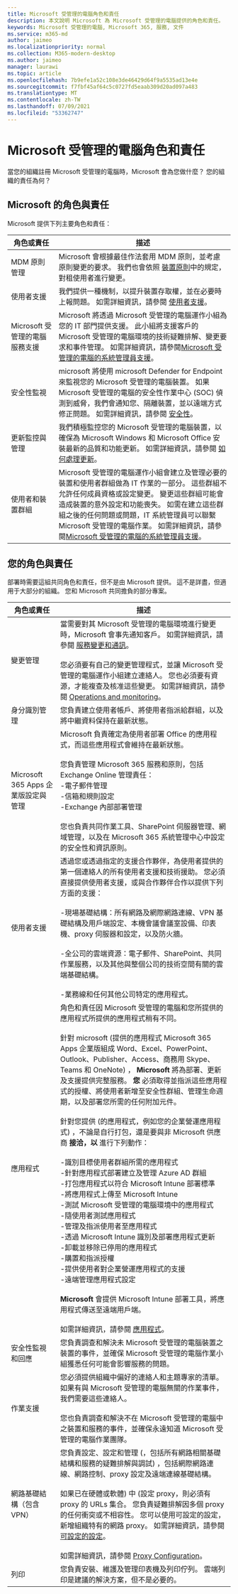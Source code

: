 ```yaml
---
title: Microsoft 受管理的電腦角色和責任
description: 本文說明 Microsoft 為 Microsoft 受管理的電腦提供的角色和責任。
keywords: Microsoft 受管理的電腦, Microsoft 365, 服務, 文件
ms.service: m365-md
author: jaimeo
ms.localizationpriority: normal
ms.collection: M365-modern-desktop
ms.author: jaimeo
manager: laurawi
ms.topic: article
ms.openlocfilehash: 7b9efe1a52c108e3de46429d64f9a5535ad13e4e
ms.sourcegitcommit: f7fbf45af64c5c0727fd5eaab309d20ad097a483
ms.translationtype: MT
ms.contentlocale: zh-TW
ms.lasthandoff: 07/09/2021
ms.locfileid: "53362747"
---
```

# <a name="microsoft-managed-desktop-roles-and-responsibilities"></a>Microsoft 受管理的電腦角色和責任


<!--This topic is the target for a "Learn more" link in the Admin Portal (aka.ms/admin-access); do not delete.-->
<!-- from Roles and responsibilities -->

當您的組織註冊 Microsoft 受管理的電腦時，Microsoft 會為您做什麼？ 您的組織的責任為何？

## <a name="microsofts-roles-and-responsibilities"></a>Microsoft 的角色與責任

Microsoft 提供下列主要角色和責任：

角色或責任 | 描述
--- | ---
MDM 原則管理 | Microsoft 會根據最佳作法套用 MDM 原則，並考慮原則變更的要求。 我們也會依照 [裝置原則](../service-description/device-policies.md)中的規定，對租使用者進行變更。
使用者支援 | 我們提供一種機制，以提升裝置存取權，並在必要時上報問題。 如需詳細資訊，請參閱 [使用者支援](../service-description/user-support.md)。
Microsoft 受管理的電腦服務支援 | Microsoft 將透過 Microsoft 受管理的電腦運作小組為您的 IT 部門提供支援。 此小組將支援客戶的 Microsoft 受管理的電腦環境的技術疑難排解、變更要求和事件管理。 如需詳細資訊，請參閱[Microsoft 受管理的電腦的系統管理員支援](../working-with-managed-desktop/admin-support.md)。
安全性監視 | microsoft 將使用 microsoft Defender for Endpoint 來監視您的 Microsoft 受管理的電腦裝置。 如果 Microsoft 受管理的電腦的安全性作業中心 (SOC) 偵測到威脅，我們會通知您、隔離裝置，並以遠端方式修正問題。 如需詳細資訊，請參閱 [安全性](../service-description/security.md)。
更新監控與管理 | 我們積極監控您的 Microsoft 受管理的電腦裝置，以確保為 Microsoft Windows 和 Microsoft Office 安裝最新的品質和功能更新。 如需詳細資訊，請參閱 [如何處理更新](../service-description/updates.md)。
使用者和裝置群組 | Microsoft 受管理的電腦運作小組會建立及管理必要的裝置和使用者群組做為 IT 作業的一部分。 這些群組不允許任何成員資格或設定變更。 變更這些群組可能會造成裝置的意外設定和功能喪失。 如需在建立這些群組之後的任何問題或問題，IT 系統管理員可以聯繫 Microsoft 受管理的電腦作業。 如需詳細資訊，請參閱[Microsoft 受管理的電腦的系統管理員支援](../working-with-managed-desktop/admin-support.md)。

## <a name="your-roles-and-responsibilities"></a>您的角色與責任

部署時需要這組共同角色和責任，但不是由 Microsoft 提供。 這不是詳盡，但適用于大部分的組織。 您和 Microsoft 共同擔負的部分專案。 

角色或責任 | 描述
--- | ---
變更管理 | 當需要對其 Microsoft 受管理的電腦環境進行變更時，Microsoft 會事先通知客戶。 如需詳細資訊，請參閱 [服務變更和通訊](../service-description/servicechanges.md)。<br><br>您必須要有自己的變更管理程式，並讓 Microsoft 受管理的電腦運作小組建立連絡人。 您也必須要有資源，才能複查及核准這些變更。 如需詳細資訊，請參閱 [Operations and monitoring](../service-description/operations-and-monitoring.md)。  
身分識別管理 | 您負責建立使用者帳戶、將使用者指派給群組，以及將中繼資料保持在最新狀態。 
Microsoft 365 Apps 企業版設定與管理 | Microsoft 負責確定為使用者部署 Office 的應用程式，而這些應用程式會維持在最新狀態。 <br><br> 您負責管理 Microsoft 365 服務和原則，包括 Exchange Online 管理責任：<br>-電子郵件管理<br>-信箱和規則設定<br>-Exchange 內部部署管理<br><br>您也負責共同作業工具、SharePoint 伺服器管理、網域管理，以及在 Microsoft 365 系統管理中心中設定的安全性和資訊原則。 
使用者支援 | 透過您或透過指定的支援合作夥伴，為使用者提供的第一個連絡人的所有使用者支援和技術援助。 您必須直接提供使用者支援，或與合作夥伴合作以提供下列方面的支援： <br><br>-現場基礎結構：所有網路及網際網路連線、VPN 基礎結構及用戶端設定、本機會議會議室設備、印表機、proxy 伺服器和設定，以及防火牆。<br><br>-全公司的雲端資源：電子郵件、SharePoint、共同作業服務，以及其他與整個公司的技術空間有關的雲端基礎結構。<br><br>-業務線和任何其他公司特定的應用程式。
應用程式 | 角色和責任因 Microsoft 受管理的電腦和您所提供的應用程式所提供的應用程式稍有不同。 <br><br>針對 microsoft (提供的應用程式 Microsoft 365 Apps 企業版組成 Word、Excel、PowerPoint、Outlook、Publisher、Access、商務用 Skype、Teams 和 OneNote) ， **Microsoft** 將為部署、更新及支援提供完整服務。 **您** 必須取得並指派這些應用程式的授權、將使用者新增至安全性群組、管理生命週期，以及部署您所需的任何附加元件。<br><br>針對您提供 (的應用程式，例如您的企業營運應用程式) ，不論是自行打包，還是要與非 Microsoft 供應商 **接洽，以** 進行下列動作： <br><br>-識別目標使用者群組所需的應用程式<br>-針對應用程式部署建立及管理 Azure AD 群組<br>-打包應用程式以符合 Microsoft Intune 部署標準<br>-將應用程式上傳至 Microsoft Intune<br>-測試 Microsoft 受管理的電腦環境中的應用程式<br>-隨使用者測試應用程式<br>-管理及指派使用者至應用程式<br>-透過 Microsoft Intune 識別及部署應用程式更新<br>-卸載並移除已停用的應用程式<br>-購置和指派授權<br>-提供使用者對企業營運應用程式的支援<br>-遠端管理應用程式設定<br><br>**Microsoft** 會提供 Microsoft Intune 部署工具，將應用程式傳送至遠端用戶端。<br><br>如需詳細資訊，請參閱 [應用程式](../get-ready/apps.md)。
安全性監視和回應 | 您負責調查和解決未 Microsoft 受管理的電腦裝置之裝置的事件，並確保 Microsoft 受管理的電腦作業小組獲悉任何可能會影響服務的問題。
作業支援 | 您必須提供組織中偏好的連絡人和主題專家的清單。 如果有與 Microsoft 受管理的電腦無關的作業事件，我們需要這些連絡人。 <br><br>您也負責調查和解決不在 Microsoft 受管理的電腦中之裝置和服務的事件，並確保永遠知道 Microsoft 受管理的電腦作業團隊。
網路基礎結構（包含 VPN） | 您負責設定、設定和管理 (，包括所有網路相關基礎結構和服務的疑難排解與調試) ，包括網際網路連線、網路控制、proxy 設定及遠端連線基礎結構。<br><br>如果已在硬體或軟體) 中 (設定 proxy，則必須有 proxy 的 URLs 集合。 您負責疑難排解因多個 proxy 的任何衝突或不相容性。 您可以使用可設定的設定，新增組織特有的網路 proxy。 如需詳細資訊，請參閱 [可設定的設定](../working-with-managed-desktop/config-setting-ref.md#proxy)。<br><br>如需詳細資訊，請參閱 [Proxy Configuration](../get-ready/network.md)。
列印 | 您負責安裝、維護及管理印表機及列印佇列。 雲端列印是建議的解決方案，但不是必要的。 




